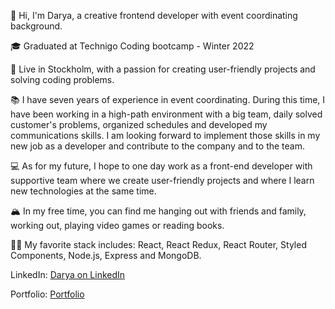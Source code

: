 👋 Hi, I'm Darya, a creative frontend developer with event coordinating background.

🎓 Graduated at Technigo Coding bootcamp - Winter 2022

🌇 Live in Stockholm, with a passion for creating user-friendly projects and solving coding problems.

📚 I have seven years of experience in event coordinating. During this time, I have been working in a high-path environment with a big team, daily solved customer's problems, organized schedules and developed my communications skills. I am looking forward to implement those skills in my new job as a developer and contribute to the company and to the team.

💻 As for my future, I hope to one day work as a front-end developer with supportive team where we create user-friendly projects and where I learn new technologies at the same time.

🏔 In my free time, you can find me hanging out with friends and family, working out, playing video games or reading books.

💪🏽 My favorite stack includes: React, React Redux, React Router, Styled Components, Node.js, Express and MongoDB.

LinkedIn: [Darya on LinkedIn](https://www.linkedin.com/in/daryalapata/)

Portfolio: [Portfolio](https://daryalapata.netlify.app/)
